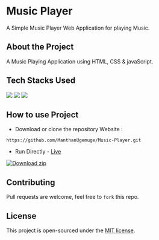 # Music Player
A Simple Music Player Web Application for playing Music.
## About the Project
A Music Playing Application using HTML, CSS & javaScript.

## Tech Stacks Used

<a target="_blank" href="https://www.w3schools.com/html/default.asp"><img src="https://img.shields.io/badge/html5%20-%23E34F26.svg?&style=for-the-badge&logo=html5&logoColor=white"></img></a>
<a target="_blank" href="https://www.w3schools.com/css/default.asp"><img src="https://img.shields.io/badge/css3%20-%231572B6.svg?&style=for-the-badge&logo=css3&logoColor=white"></img></a>
<a target="_blank" href="https://www.w3schools.com/js/default.asp"><img src="https://img.shields.io/badge/javascript%20-%23323330.svg?&style=for-the-badge&logo=javascript&logoColor=%23F7DF1E"></img></a>

## How to use Project

- Download or clone the repository Website : 
```
https://github.com/ManthanUgemuge/Music-Player.git
```
- Run Directly - [Live](https://manthanugemuge.github.io/Music-Player/)

[![Download zip](https://custom-icon-badges.herokuapp.com/badge/-Download-blue?style=for-the-badge&logo=download&logoColor=white "Download zip")](https://github.com/ManthanUgemuge/Music-Player/archive/refs/heads/main.zip)

## Contributing
Pull requests are welcome, feel free to ```fork``` this repo.

## License
This project is open-sourced under the [MIT license]().
